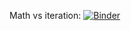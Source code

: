 Math vs iteration: 
[![Binder](https://mybinder.org/badge_logo.svg)](https://mybinder.org/v2/gh/nathraim/diverse/master?urlpath=%2Fnotebooks%2Fnotebooks%2Fmath_vs_iter.ipynb)
